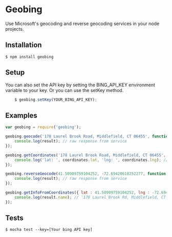 # Geobing

 Use Microsoft's geocoding and reverse geocoding services in your node projects.

## Installation

	$ npm install geobing

## Setup

 You can also set the API key by setting the BING_API_KEY environment variable to your key. Or you can use the setKey method.
```javascript
	$ geobing.setKey(YOUR_BING_API_KEY);
```

## Examples

```javascript
var geobing = require('geobing');

geobing.geocode('178 Laurel Brook Road, Middlefield, CT 06455', function (err, result) {
	console.log(result); // raw response from service
});

geobing.getCoordinates('178 Laurel Brook Road, Middlefield, CT 06455', function (err, coordinates) {
	console.log('lat: ', coordinates.lat, 'lng: ', coordinates.lng); // lat: 41.50909759104252 lng: -72.69428618252277
});

geobing.reverseGeocode(41.50909759104252, -72.69428618252277, function (err, result) {
	console.log(result); // raw response from service
});

geobing.getInfoFromCoordinates({ lat : 41.50909759104252, lng : -72.69428618252277 }, function (err, result) {
	console.log(result.name); // '178 Laurel Brook Rd, Middlefield, CT 06455'
});
```

## Tests

	$ mocha test --key=[Your bing API key]